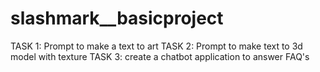 # slashmark__basicproject
TASK 1: Prompt to make a text to art TASK 2: Prompt to make text to 3d model with texture TASK 3: create a chatbot application to answer FAQ's
